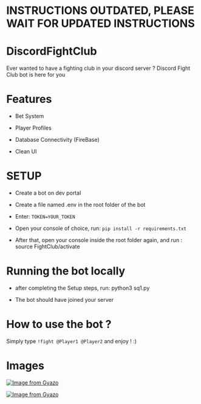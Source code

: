 # INSTRUCTIONS OUTDATED, PLEASE WAIT FOR UPDATED INSTRUCTIONS

# DiscordFightClub
Ever wanted to have a fighting club in your discord server ? Discord Fight Club bot is here for you


# Features

* Bet System

* Player Profiles

* Database Connectivity (FireBase)

* Clean UI


# SETUP

* Create a bot on dev portal

* Create a file named .env in the root folder of the bot

* Enter: ```TOKEN=YOUR_TOKEN```

* Open your console of choice, run: ```pip install -r requirements.txt```

* After that, open your console inside the root folder again, and run : source FightClub/activate

# Running the bot locally

* after completing the Setup steps, run: python3 sq1.py

* The bot should have joined your server

# How to use the bot ?

Simply type ```!fight @Player1 @Player2``` and enjoy ! :)

# Images

[![Image from Gyazo](https://i.gyazo.com/ba77d501d097b034a045f5c64ee680d8.png)](https://gyazo.com/ba77d501d097b034a045f5c64ee680d8)

[![Image from Gyazo](https://i.gyazo.com/b4c2346d491456253cc6606fdadad70a.png)](https://gyazo.com/b4c2346d491456253cc6606fdadad70a)
